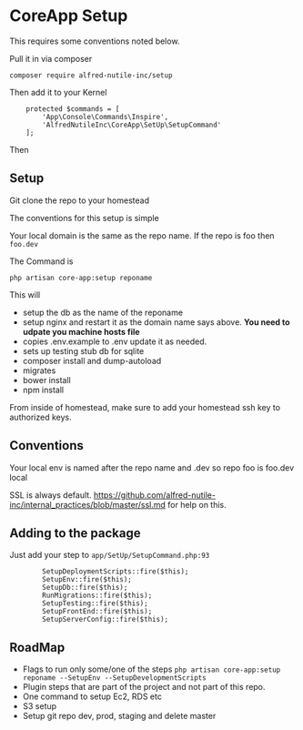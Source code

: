 # CoreApp Setup

This requires some conventions noted below.

Pull it in via composer

~~~
composer require alfred-nutile-inc/setup
~~~

Then add it to your Kernel

~~~
	protected $commands = [
		'App\Console\Commands\Inspire',
		'AlfredNutileInc\CoreApp\SetUp\SetupCommand'
	];

~~~


Then

## Setup

Git clone the repo to your homestead

The conventions for this setup is simple

Your local domain is the same as the repo name. If the repo is foo then `foo.dev`

The Command is

~~~
php artisan core-app:setup reponame
~~~


This will

  * setup the db as the name of the reponame
  * setup nginx and restart it as the domain name says above. **You need to udpate you machine hosts file**
  * copies .env.example to .env update it as needed.
  * sets up testing stub db for sqlite
  * composer install and dump-autoload
  * migrates
  * bower install
  * npm install



From inside of homestead, make sure to add your homestead ssh key to authorized keys.

## Conventions

Your local env is named after the repo name and .dev so repo foo is foo.dev local

SSL is always default. https://github.com/alfred-nutile-inc/internal_practices/blob/master/ssl.md for help on this.




## Adding to the package

Just add your step to `app/SetUp/SetupCommand.php:93`
~~~
        SetupDeploymentScripts::fire($this);
        SetupEnv::fire($this);
        SetupDb::fire($this);
        RunMigrations::fire($this);
        SetupTesting::fire($this);
        SetupFrontEnd::fire($this);
        SetupServerConfig::fire($this);
~~~


## RoadMap

  * Flags to run only some/one of the steps `php artisan core-app:setup reponame --SetupEnv --SetupDevelopmentScripts`
  * Plugin steps that are part of the project and not part of this repo.
  * One command to setup Ec2, RDS etc
  * S3 setup
  * Setup git repo dev, prod, staging and delete master
 

